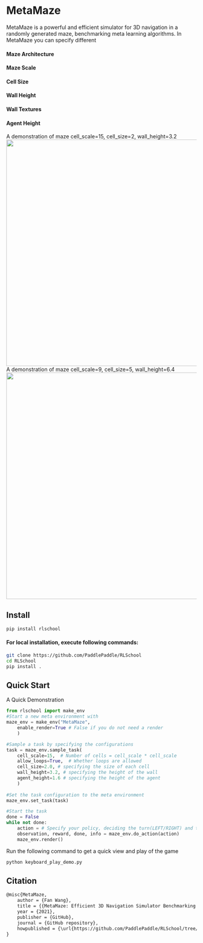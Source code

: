 # MetaMaze

MetaMaze is a powerful and efficient simulator for 3D navigation in a randomly generated maze, benchmarking meta learning algorithms. In MetaMaze you can specify different

#### Maze Architecture
#### Maze Scale
#### Cell Size
#### Wall Height
#### Wall Textures
#### Agent Height

A demonstration of maze cell_scale=15, cell_size=2, wall_height=3.2
<img src="envs/img/demo_maze_small.gif" width="600"/>
A demonstration of maze cell_scale=9, cell_size=5, wall_height=6.4
<img src="envs/img/demo_maze_huge.gif" width="600"/>

## Install

```bash
pip install rlschool
```

#### For local installation, execute following commands:

```bash
git clone https://github.com/PaddlePaddle/RLSchool
cd RLSchool
pip install .
```

## Quick Start

A Quick Demonstration
```python
from rlschool import make_env
#Start a new meta environment with
maze_env = make_env("MetaMaze",
    enable_render=True # False if you do not need a render
    )

#Sample a task by specifying the configurations
task = maze_env.sample_task(
    cell_scale=15,  # Number of cells = cell_scale * cell_scale
    allow_loops=True,  # Whether loops are allowed
    cell_size=2.0, # specifying the size of each cell
    wall_height=3.2, # specifying the height of the wall
    agent_height=1.6 # specifying the height of the agent
    )
    
#Set the task configuration to the meta environment
maze_env.set_task(task)

#Start the task
done = False
while not done:
    action = # Specify your policy, deciding the turn(LEFT/RIGHT) and the walk speed (FORWARD/BACKWARD)
    observation, reward, done, info = maze_env.do_action(action)
    maze_env.render()
```

Run the following command to get a quick view and play of the game
```bash
python keyboard_play_demo.py
```

## Citation

```txt
@misc{MetaMaze,
    author = {Fan Wang},
    title = {{MetaMaze: Efficient 3D Navigation Simulator Benchmarking Meta-learning}},
    year = {2021},
    publisher = {GitHub},
    journal = {GitHub repository},
    howpublished = {\url{https://github.com/PaddlePaddle/RLSchool/tree/master/rlschool/metamaze}},
}
```
